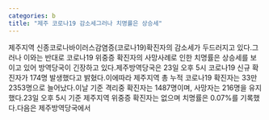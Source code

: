 ```yaml
---
categories: b
title: "제주 코로나19 감소세그러나 치명률은 상승세"
---
```

제주지역 신종코로나바이러스감염증(코로나19)확진자의 감소세가 두드러지고 있다.그러나 이와는 반대로 코로나19 위중증 확진자의 사망사례로 인한 치명률은 상승세를 보이고 있어 방역당국이 긴장하고 있다.제주방역당국은 23일 오후 5시 코로나19 신규 확진자가 174명 발생했다고 밝혔다.이에따라 제주지역 총 누적 코로나19 확진자는 33만2353명으로 늘어났다.이날 기준 격리중 확진자는 1487명이며, 사망자는 216명을 유지했다.23일 오후 5시 기준 제주지역 위중증 확진자는 없으며 치명률은 0.07%를 기록했다.다음은 제주방역당국에서